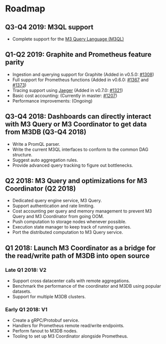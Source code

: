 # Roadmap

## Q3-Q4 2019: M3QL support

- Complete support for the [M3 Query Language (M3QL)](architecture/functions)

## Q1-Q2 2019: Graphite and Prometheus feature parity

- Ingestion and querying support for Graphite (Added in v0.5.0: [#1308](https://github.com/m3db/m3/pull/1308))
- Full support for Prometheus functions (Added in v0.6.0: [#1367](https://github.com/m3db/m3/pull/1367) and [#1373](https://github.com/m3db/m3/pull/1373))
- Tracing support using [Jaeger](https://www.jaegertracing.io/) (Added in v0.7.0: [#1321](https://github.com/m3db/m3/pull/1321))
- Basic cost accounting: (Currently in master: [#1207](https://github.com/m3db/m3/pull/1207))
- Performance improvements: (Ongoing)

## Q3-Q4 2018: Dashboards can directly interact with M3 Query or M3 Coordinator to get data from M3DB (Q3-Q4 2018)

- Write a PromQL parser.
- Write the current M3QL interfaces to conform to the common DAG structure.
- Suggest auto aggregation rules.
- Provide advanced query tracking to figure out bottlenecks.

## Q2 2018: M3 Query and optimizations for M3 Coordinator (Q2 2018)

- Dedicated query engine service, M3 Query.
- Support authentication and rate limiting.
- Cost accounting per query and memory management to prevent M3 Query and M3 Coordinator from going OOM.
- Push computation to storage nodes whenever possible.
- Execution state manager to keep track of running queries.
- Port the distributed computation to M3 Query service.

## Q1 2018: Launch M3 Coordinator as a bridge for the read/write path of M3DB into open source

### Late Q1 2018: V2

- Support cross datacenter calls with remote aggregations.
- Benchmark the performance of the coordinator and M3DB using popular datasets.
- Support for multiple M3DB clusters.

### Early Q1 2018: V1

- Create a gRPC/Protobuf service.
- Handlers for Prometheus remote read/write endpoints.
- Perform fanout to M3DB nodes.
- Tooling to set up M3 Coordinator alongside Prometheus.
